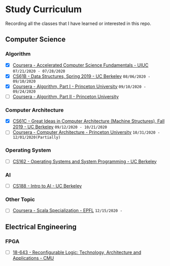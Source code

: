 # Study Curriculum

Recording all the classes that I have learned or interested in this repo.

## Computer Science

### Algorithm

- [x] [Coursera - Accelerated Computer Science Fundamentals - UIUC](https://www.coursera.org/specializations/cs-fundamentals) `07/21/2020 - 07/28/2020`
- [x] [CS61B - Data Structures, Spring 2019 - UC Berkeley](https://sp19.datastructur.es/) `08/06/2020 - 09/10/2020`
- [x] [Coursera - Algorithm, Part I - Princeton University](https://www.coursera.org/learn/algorithms-part1) `09/10/2020 - 09/24/2020`
- [ ] [Coursera - Algorithm, Part II - Princeton University](https://www.coursera.org/learn/algorithms-part2)

### Computer Architecture

- [x] [CS61C - Great Ideas in Computer Architecture (Machine Structures), Fall 2019 - UC Berkeley](https://cs61c.org/su20/) `09/12/2020 - 10/21/2020`
- [ ] [Coursera - Computer Architecture - Princeton University](https://www.coursera.org/learn/comparch) `10/31/2020 - 12/01/2020(Partially)`

### Operating System

- [ ] [CS162 - Operating Systems and System Programming - UC Berkeley](https://cs162.eecs.berkeley.edu/)

### AI

- [ ] [CS188 - Intro to AI - UC Berkeley](http://ai.berkeley.edu/home.html)

### Other Topic

- [ ] [Coursera - Scala Specialization - EPFL](https://www.coursera.org/specializations/scala?) `12/15/2020 - `

## Electrical Engineering

### FPGA

- [ ] [18-643 - Reconfigurable Logic: Technology, Architecture and Applications - CMU](http://users.ece.cmu.edu/~jhoe/doku/doku.php?id=18-643_reconfigurable_logic)
